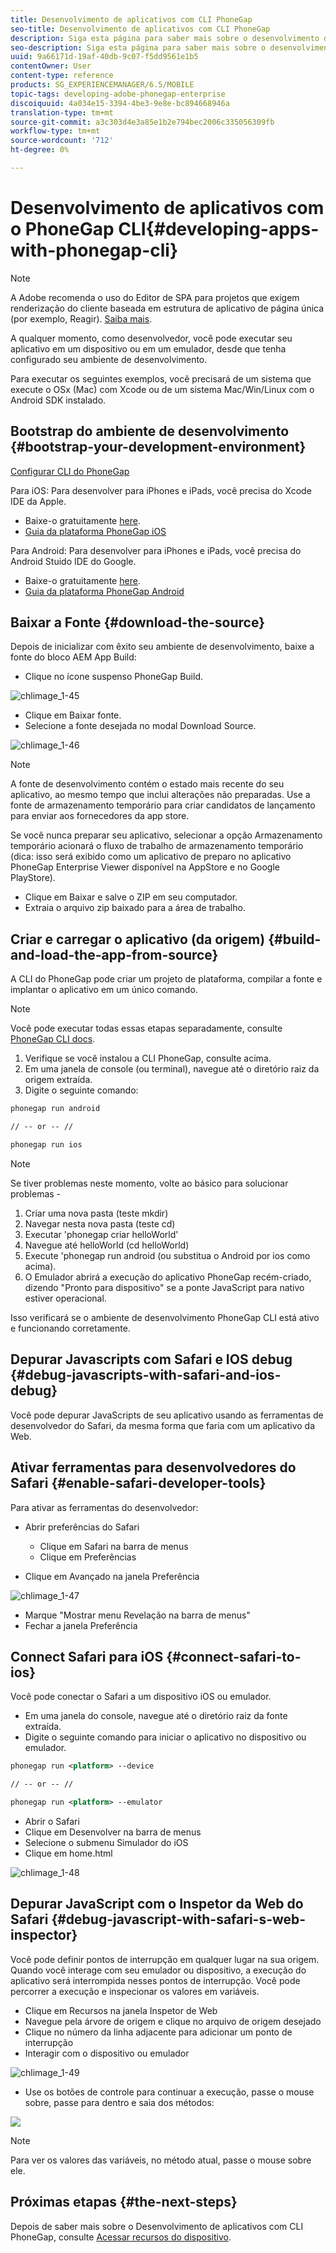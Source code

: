 ```yaml
---
title: Desenvolvimento de aplicativos com CLI PhoneGap
seo-title: Desenvolvimento de aplicativos com CLI PhoneGap
description: Siga esta página para saber mais sobre o desenvolvimento de aplicativos com CLI PhoneGap.
seo-description: Siga esta página para saber mais sobre o desenvolvimento de aplicativos com CLI PhoneGap.
uuid: 9a66171d-19af-40db-9c07-f5dd9561e1b5
contentOwner: User
content-type: reference
products: SG_EXPERIENCEMANAGER/6.5/MOBILE
topic-tags: developing-adobe-phonegap-enterprise
discoiquuid: 4a034e15-3394-4be3-9e8e-bc894668946a
translation-type: tm+mt
source-git-commit: a3c303d4e3a85e1b2e794bec2006c335056309fb
workflow-type: tm+mt
source-wordcount: '712'
ht-degree: 0%

---
```



# Desenvolvimento de aplicativos com o PhoneGap CLI{#developing-apps-with-phonegap-cli}

>[!NOTE]
>
>A Adobe recomenda o uso do Editor de SPA para projetos que exigem renderização do cliente baseada em estrutura de aplicativo de página única (por exemplo, Reagir). [Saiba mais](/help/sites-developing/spa-overview.md).

A qualquer momento, como desenvolvedor, você pode executar seu aplicativo em um dispositivo ou em um emulador, desde que tenha configurado seu ambiente de desenvolvimento.

Para executar os seguintes exemplos, você precisará de um sistema que execute o OSx (Mac) com Xcode ou de um sistema Mac/Win/Linux com o Android SDK instalado.

## Bootstrap do ambiente de desenvolvimento {#bootstrap-your-development-environment}

[Configurar CLI do PhoneGap](https://docs.phonegap.com/en/4.0.0/guide_cli_index.md.html#The%20Command-Line%20Interface)

Para iOS: Para desenvolver para iPhones e iPads, você precisa do Xcode IDE da Apple.

* Baixe-o gratuitamente [here](https://developer.apple.com/xcode/downloads/).
* [Guia da plataforma PhoneGap iOS](https://docs.phonegap.com/en/4.0.0/guide_platforms_ios_index.md.html#iOS%20Platform%20Guide)

Para Android: Para desenvolver para iPhones e iPads, você precisa do Android Stuido IDE do Google.

* Baixe-o gratuitamente [here](https://developer.android.com/sdk/index.html).
* [Guia da plataforma PhoneGap Android](https://docs.phonegap.com/en/4.0.0/guide_platforms_android_index.md.html#Android%20Platform%20Guide)

## Baixar a Fonte {#download-the-source}

Depois de inicializar com êxito seu ambiente de desenvolvimento, baixe a fonte do bloco AEM App Build:

* Clique no ícone suspenso PhoneGap Build.

![chlimage_1-45](assets/chlimage_1-45.png)

* Clique em Baixar fonte.
* Selecione a fonte desejada no modal Download Source.

![chlimage_1-46](assets/chlimage_1-46.png)

>[!NOTE]
>
>A fonte de desenvolvimento contém o estado mais recente do seu aplicativo, ao mesmo tempo que inclui alterações não preparadas. Use a fonte de armazenamento temporário para criar candidatos de lançamento para enviar aos fornecedores da app store.
>
>Se você nunca preparar seu aplicativo, selecionar a opção Armazenamento temporário acionará o fluxo de trabalho de armazenamento temporário (dica: isso será exibido como um aplicativo de preparo no aplicativo PhoneGap Enterprise Viewer disponível na AppStore e no Google PlayStore).

* Clique em Baixar e salve o ZIP em seu computador.
* Extraia o arquivo zip baixado para a área de trabalho.

## Criar e carregar o aplicativo (da origem) {#build-and-load-the-app-from-source}

A CLI do PhoneGap pode criar um projeto de plataforma, compilar a fonte e implantar o aplicativo em um único comando.

>[!NOTE]
>
>Você pode executar todas essas etapas separadamente, consulte [PhoneGap CLI docs](https://phonegap.com/blog/2014/11/13/phonegap-cli-3-6-3/).

1. Verifique se você instalou a CLI PhoneGap, consulte acima.
1. Em uma janela de console (ou terminal), navegue até o diretório raiz da origem extraída.
1. Digite o seguinte comando:

```xml
phonegap run android

// -- or -- //

phonegap run ios
```

>[!NOTE]
>
>Se tiver problemas neste momento, volte ao básico para solucionar problemas -
>
>1. Criar uma nova pasta (teste mkdir)
>1. Navegar nesta nova pasta (teste cd)
>1. Executar &#39;phonegap criar helloWorld&#39;
>1. Navegue até helloWorld (cd helloWorld)
>1. Execute &#39;phonegap run android (ou substitua o Android por ios como acima).
>1. O Emulador abrirá a execução do aplicativo PhoneGap recém-criado, dizendo &quot;Pronto para dispositivo&quot; se a ponte JavaScript para nativo estiver operacional.

>
>
Isso verificará se o ambiente de desenvolvimento PhoneGap CLI está ativo e funcionando corretamente.

## Depurar Javascripts com Safari e IOS debug {#debug-javascripts-with-safari-and-ios-debug}

Você pode depurar JavaScripts de seu aplicativo usando as ferramentas de desenvolvedor do Safari, da mesma forma que faria com um aplicativo da Web.

## Ativar ferramentas para desenvolvedores do Safari {#enable-safari-developer-tools}

Para ativar as ferramentas do desenvolvedor:

* Abrir preferências do Safari

   * Clique em Safari na barra de menus
   * Clique em Preferências

* Clique em Avançado na janela Preferência

![chlimage_1-47](assets/chlimage_1-47.png)

* Marque &quot;Mostrar menu Revelação na barra de menus&quot;
* Fechar a janela Preferência

## Connect Safari para iOS {#connect-safari-to-ios}

Você pode conectar o Safari a um dispositivo iOS ou emulador.

* Em uma janela do console, navegue até o diretório raiz da fonte extraída.
* Digite o seguinte comando para iniciar o aplicativo no dispositivo ou emulador.

```xml
phonegap run <platform> --device

// -- or -- //

phonegap run <platform> --emulator
```

* Abrir o Safari
* Clique em Desenvolver na barra de menus
* Selecione o submenu Simulador do iOS
* Clique em home.html

![chlimage_1-48](assets/chlimage_1-48.png)

## Depurar JavaScript com o Inspetor da Web do Safari {#debug-javascript-with-safari-s-web-inspector}

Você pode definir pontos de interrupção em qualquer lugar na sua origem. Quando você interage com seu emulador ou dispositivo, a execução do aplicativo será interrompida nesses pontos de interrupção. Você pode percorrer a execução e inspecionar os valores em variáveis.

* Clique em Recursos na janela Inspetor de Web
* Navegue pela árvore de origem e clique no arquivo de origem desejado
* Clique no número da linha adjacente para adicionar um ponto de interrupção
* Interagir com o dispositivo ou emulador

![chlimage_1-49](assets/chlimage_1-49.png)

* Use os botões de controle para continuar a execução, passe o mouse sobre, passe para dentro e saia dos métodos:

![](do-not-localize/chlimage_1-4.png)

>[!NOTE]
>
>Para ver os valores das variáveis, no método atual, passe o mouse sobre ele.

## Próximas etapas {#the-next-steps}

Depois de saber mais sobre o Desenvolvimento de aplicativos com CLI PhoneGap, consulte [Acessar recursos do dispositivo](/help/mobile/phonegap-access-device-features.md).
